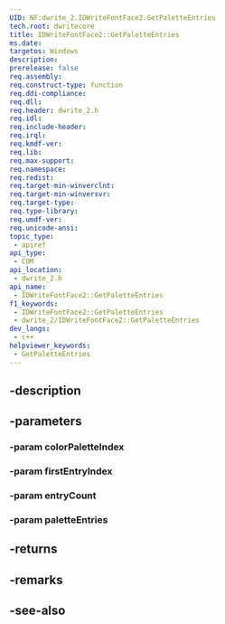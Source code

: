 ```yaml
---
UID: NF:dwrite_2.IDWriteFontFace2.GetPaletteEntries
tech.root: dwritecore
title: IDWriteFontFace2::GetPaletteEntries
ms.date: 
targetos: Windows
description: 
prerelease: false
req.assembly: 
req.construct-type: function
req.ddi-compliance: 
req.dll: 
req.header: dwrite_2.h
req.idl: 
req.include-header: 
req.irql: 
req.kmdf-ver: 
req.lib: 
req.max-support: 
req.namespace: 
req.redist: 
req.target-min-winverclnt: 
req.target-min-winversvr: 
req.target-type: 
req.type-library: 
req.umdf-ver: 
req.unicode-ansi: 
topic_type:
 - apiref
api_type:
 - COM
api_location:
 - dwrite_2.h
api_name:
 - IDWriteFontFace2::GetPaletteEntries
f1_keywords:
 - IDWriteFontFace2::GetPaletteEntries
 - dwrite_2/IDWriteFontFace2::GetPaletteEntries
dev_langs:
 - c++
helpviewer_keywords:
 - GetPaletteEntries
---
```


## -description

## -parameters

### -param colorPaletteIndex

### -param firstEntryIndex

### -param entryCount

### -param paletteEntries

## -returns

## -remarks

## -see-also


